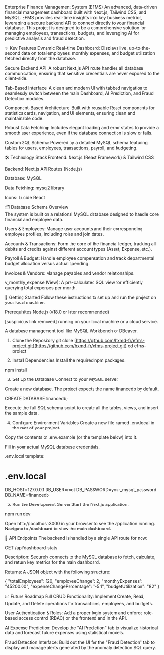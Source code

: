 Enterprise Finance Management System (EFMS)
An advanced, data-driven financial management dashboard built with Next.js, Tailwind CSS, and MySQL. EFMS provides real-time insights into key business metrics, leveraging a secure backend API to connect directly to your financial database. This project is designed to be a comprehensive solution for managing employees, transactions, budgets, and leveraging AI for predictive analysis and fraud detection.

✨ Key Features
Dynamic Real-time Dashboard: Displays live, up-to-the-second data on total employees, monthly expenses, and budget utilization fetched directly from the database.

Secure Backend API: A robust Next.js API route handles all database communication, ensuring that sensitive credentials are never exposed to the client-side.

Tab-Based Interface: A clean and modern UI with tabbed navigation to seamlessly switch between the main Dashboard, AI Prediction, and Fraud Detection modules.

Component-Based Architecture: Built with reusable React components for statistics cards, navigation, and UI elements, ensuring clean and maintainable code.

Robust Data Fetching: Includes elegant loading and error states to provide a smooth user experience, even if the database connection is slow or fails.

Custom SQL Schema: Powered by a detailed MySQL schema featuring tables for users, employees, transactions, payroll, and budgeting.

🛠️ Technology Stack
Frontend: Next.js (React Framework) & Tailwind CSS

Backend: Next.js API Routes (Node.js)

Database: MySQL

Data Fetching: mysql2 library

Icons: Lucide React

🗂️ Database Schema Overview <br>
The system is built on a relational MySQL database designed to handle core financial and employee data.

Users & Employees: Manage user accounts and their corresponding employee profiles, including roles and join dates.

Accounts & Transactions: Form the core of the financial ledger, tracking all debits and credits against different account types (Asset, Expense, etc.).

Payroll & Budget: Handle employee compensation and track departmental budget allocation versus actual spending.

Invoices & Vendors: Manage payables and vendor relationships.

v_monthly_expense (View): A pre-calculated SQL view for efficiently querying total expenses per month.

🚀 Getting Started
Follow these instructions to set up and run the project on your local machine.

Prerequisites
Node.js (v18.0 or later recommended)

[suspicious link removed] running on your local machine or a cloud service.

A database management tool like MySQL Workbench or DBeaver.

1. Clone the Repository
git clone [https://github.com/hxmd-fr/efms-project.git](https://github.com/hxmd-fr/efms-project.git)
cd efms-project

2. Install Dependencies
Install the required npm packages.

npm install

3. Set Up the Database
Connect to your MySQL server.

Create a new database. The project expects the name financedb by default.

CREATE DATABASE financedb;

Execute the full SQL schema script to create all the tables, views, and insert the sample data.

4. Configure Environment Variables
Create a new file named .env.local in the root of your project.

Copy the contents of .env.example (or the template below) into it.

Fill in your actual MySQL database credentials.

.env.local template:

# .env.local
DB_HOST=127.0.0.1
DB_USER=root
DB_PASSWORD=your_mysql_password
DB_NAME=financedb

5. Run the Development Server
Start the Next.js application.

npm run dev

Open http://localhost:3000 in your browser to see the application running. Navigate to /dashboard to view the main dashboard.

📡 API Endpoints
The backend is handled by a single API route for now:

GET /api/dashboard-stats

Description: Securely connects to the MySQL database to fetch, calculate, and return key metrics for the main dashboard.

Returns: A JSON object with the following structure:

{
  "totalEmployees": 120,
  "employeeChange": 2,
  "monthlyExpenses": "45200.00",
  "expenseChangePercentage": "-5.1",
  "budgetUtilization": "82"
}

📈 Future Roadmap
Full CRUD Functionality: Implement Create, Read, Update, and Delete operations for transactions, employees, and budgets.

User Authentication & Roles: Add a proper login system and enforce role-based access control (RBAC) on the frontend and in the API.

AI Expense Prediction: Develop the "AI Prediction" tab to visualize historical data and forecast future expenses using statistical models.

Fraud Detection Interface: Build out the UI for the "Fraud Detection" tab to display and manage alerts generated by the anomaly detection SQL query.
